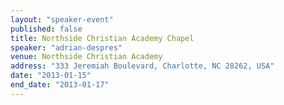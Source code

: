 ```yaml
---
layout: "speaker-event"
published: false
title: Northside Christian Academy Chapel
speaker: "adrian-despres"
venue: Northside Christian Academy
address: "333 Jeremiah Boulevard, Charlotte, NC 28262, USA"
date: "2013-01-15"
end_date: "2013-01-17"
---
```


